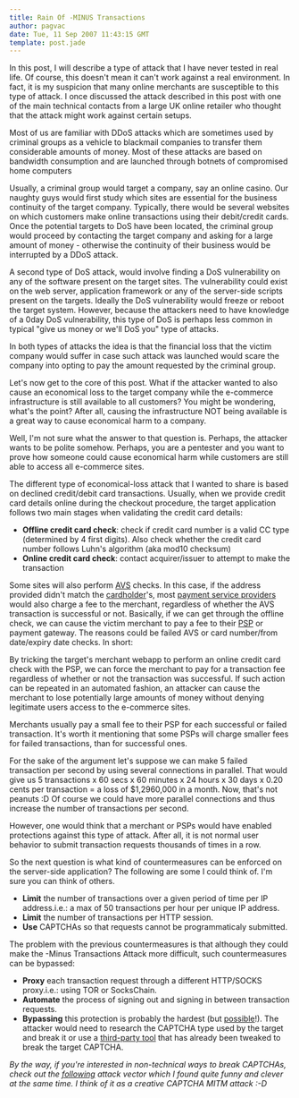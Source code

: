 ```yaml
---
title: Rain Of -MINUS Transactions
author: pagvac
date: Tue, 11 Sep 2007 11:43:15 GMT
template: post.jade
---
```


In this post, I will describe a type of attack that I have never tested in real life. Of course, this doesn't mean it can't work against a real environment. In fact, it is my suspicion that many online merchants are susceptible to this type of attack. I once discussed the attack described in this post with one of the main technical contacts from a large UK online retailer who thought that the attack might work against certain setups.

Most of us are familiar with DDoS attacks which are sometimes used by criminal groups as a vehicle to blackmail companies to transfer them considerable amounts of money. Most of these attacks are based on bandwidth consumption and are launched through botnets of compromised home computers

Usually, a criminal group would target a company, say an online casino. Our naughty guys would first study which sites are essential for the business continuity of the target company. Typically, there would be several websites on which customers make online transactions using their debit/credit cards. Once the potential targets to DoS have been located, the criminal group would proceed by contacting the target company and asking for a large amount of money - otherwise the continuity of their business would be interrupted by a DDoS attack.

A second type of DoS attack, would involve finding a DoS vulnerability on any of the software present on the target sites. The vulnerability could exist on the web server, application framework or any of the server-side scripts present on the targets. Ideally the DoS vulnerability would freeze or reboot the target system. However, because the attackers need to have knowledge of a 0day DoS vulnerability, this type of DoS is perhaps less common in typical "give us money or we'll DoS you" type of attacks.

In both types of attacks the idea is that the financial loss that the victim company would suffer in case such attack was launched would scare the company into opting to pay the amount requested by the criminal group.

Let's now get to the core of this post. What if the attacker wanted to also cause an economical loss to the target company while the e-commerce infrastructure is still available to all customers? You might be wondering, what's the point? After all, causing the infrastructure NOT being available is a great way to cause economical harm to a company.

Well, I'm not sure what the answer to that question is. Perhaps, the attacker wants to be polite somehow. Perhaps, you are a pentester and you want to prove how someone could cause economical harm while customers are still able to access all e-commerce sites.

The different type of economical-loss attack that I wanted to share is based on declined credit/debit card transactions. Usually, when we provide credit card details online during the checkout procedure, the target application follows two main stages when validating the credit card details:

* **Offline credit card check**: check if credit card number is a valid CC type (determined by 4 first digits). Also check whether the credit card number follows Luhn's algorithm (aka mod10 checksum)
* **Online credit card check**: contact acquirer/issuer to attempt to make the transaction

Some sites will also perform [AVS](http://www.visaeurope.com/merchant/handlingvisapayments/cardnotpresent/addressverificationservice.jsp) checks. In this case, if the address provided didn't match the [cardholder](http://www.google.com/search?q=define%3Acardholder)'s, most [payment service providers](http://en.wikipedia.org/wiki/Payment_Service_Provider) would also charge a fee to the merchant, regardless of whether the AVS transaction is successful or not. Basically, if we can get through the offline check, we can cause the victim merchant to pay a fee to their [PSP](http://en.wikipedia.org/wiki/Payment_service_provider) or payment gateway. The reasons could be failed AVS or card number/from date/expiry date checks. In short:

<div class="message">By tricking the target's merchant webapp to perform an online credit card check with the PSP, we can force the merchant to pay for a transaction fee regardless of whether or not the transaction was successful. If such action can be repeated in an automated fashion, an attacker can cause the merchant to lose potentially large amounts of money without denying legitimate users access to the e-commerce sites.</div>

Merchants usually pay a small fee to their PSP for each successful or failed transaction. It's worth it mentioning that some PSPs will charge smaller fees for failed transactions, than for successful ones.

For the sake of the argument let's suppose we can make 5 failed transaction per second by using several connections in parallel. That would give us 5 transactions x 60 secs x 60 minutes x 24 hours x 30 days x 0.20 cents per transaction = a loss of $1,2960,000 in a month. Now, that's not peanuts :D Of course we could have more parallel connections and thus increase the number of transactions per second.

However, one would think that a merchant or PSPs would have enabled protections against this type of attack. After all, it is not normal user behavior to submit transaction requests thousands of times in a row.

So the next question is what kind of countermeasures can be enforced on the server-side application? The following are some I could think of. I'm sure you can think of others.

* **Limit** the number of transactions over a given period of time per IP address.i.e.: a max of 50 transactions per hour per unique IP address.
* **Limit** the number of transactions per HTTP session.
* **Use** CAPTCHAs so that requests cannot be programmaticaly submitted. 

The problem with the previous countermeasures is that although they could make the -Minus Transactions Attack more difficult, such countermeasures can be bypassed:

* **Proxy** each transaction request through a different HTTP/SOCKS proxy.i.e.: using TOR or SocksChain.
* **Automate** the process of signing out and signing in between transaction requests.
* **Bypassing** this protection is probably the hardest (but [possible](http://ocr-research.org.ua/)!). The attacker would need to research the CAPTCHA type used by the target and break it or use a [third-party tool](http://www.captchakiller.com/captchakiller.xpi) that has already been tweaked to break the target CAPTCHA. 

_By the way, if you're interested in non-technical ways to break CAPTCHAs, check out the [following](http://www.boingboing.net/2004/01/27/solving-and-creating.html) attack vector which I found quite funny and clever at the same time. I think of it as a creative CAPTCHA MITM attack :-D_
